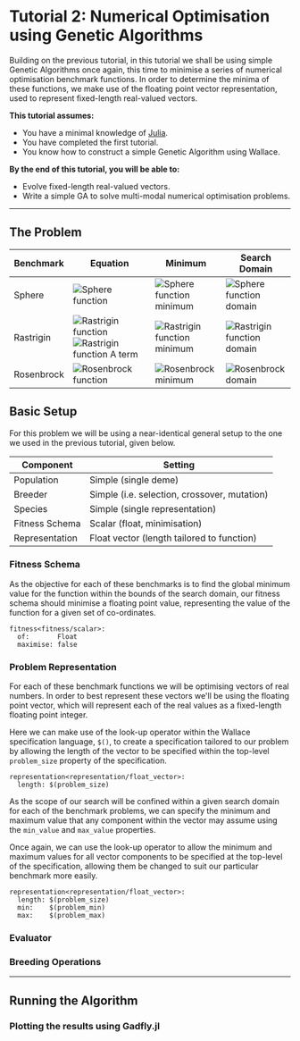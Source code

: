 # Tutorial 2: Numerical Optimisation using Genetic Algorithms

Building on the previous tutorial, in this tutorial we shall be using simple
Genetic Algorithms once again, this time to minimise a series of
numerical optimisation benchmark functions. In order to determine the minima of these
functions, we make use of the floating point vector representation, used to
represent fixed-length real-valued vectors.

**This tutorial assumes:**

* You have a minimal knowledge of [Julia](http://www.julialang.org).
* You have completed the first tutorial.
* You know how to construct a simple Genetic Algorithm using Wallace.

**By the end of this tutorial, you will be able to:**

* Evolve fixed-length real-valued vectors.
* Write a simple GA to solve multi-modal numerical optimisation problems.

-------------------------------------------------------------------------------

## The Problem

Benchmark | Equation | Minimum | Search Domain  
--------- | -------- | ------- | -------------
Sphere | ![Sphere function](https://upload.wikimedia.org/math/0/7/7/0770a5cfa1d5ad1f6c403315cca90493.png) | ![Sphere function minimum](https://upload.wikimedia.org/math/7/0/a/70a7231688ab8a6746e6096e69f858b3.png) | ![Sphere function domain](https://upload.wikimedia.org/math/6/e/d/6edd4ad0bea50fa9b2f0dbacd62fa911.png)
Rastrigin | ![Rastrigin function](https://upload.wikimedia.org/math/5/8/3/5831f65c6b1d64c2cf83d8eac84e1c3c.png) ![Rastrigin function A term](https://upload.wikimedia.org/math/d/9/7/d97446f1d0af787d9932516e0f4179e9.png) | ![Rastrigin function minimum](https://upload.wikimedia.org/math/7/0/a/70a7231688ab8a6746e6096e69f858b3.png) | ![Rastrigin function domain](https://upload.wikimedia.org/math/8/9/f/89f8f3dc16012a185e5a31ec62c919e5.png)
Rosenbrock | ![Rosenbrock function](https://upload.wikimedia.org/math/8/c/e/8ce1d6b5e80401a6df5e97bb984bb9b7.png) | ![Rosenbrock minimum](https://upload.wikimedia.org/math/a/a/6/aa624d2d2f3478149d2060aa39bd0d70.png) | ![Rosenbrock domain](https://upload.wikimedia.org/math/6/e/d/6edd4ad0bea50fa9b2f0dbacd62fa911.png)

## Basic Setup

For this problem we will be using a near-identical general setup to the one we
used in the previous tutorial, given below.

Component       | Setting                                           |
--------------- | ------------------------------------------------- |
Population      | Simple (single deme)                              |
Breeder         | Simple (i.e. selection, crossover, mutation)      |
Species         | Simple (single representation)                    |
Fitness Schema  | Scalar (float, minimisation)                      |
Representation  | Float vector (length tailored to function)        |

### Fitness Schema

As the objective for each of these benchmarks is to find the global minimum
value for the function within the bounds of the search domain, our fitness
schema should minimise a floating point value, representing the value of the
function for a given set of co-ordinates.

```
fitness<fitness/scalar>:
  of:       Float
  maximise: false
```

### Problem Representation

For each of these benchmark functions we will be optimising vectors of real
numbers. In order to best represent these vectors we'll be using the
floating point vector, which will represent each of the real values as a
fixed-length floating point integer.

Here we can make use of the look-up operator within the Wallace specification
language, `$()`, to create a specification tailored to our problem by allowing
the length of the vector to be specified within the top-level `problem_size`
property of the specification.

```
representation<representation/float_vector>:
  length: $(problem_size)
```

As the scope of our search will be confined within a given search domain for
each of the benchmark problems, we can specify the minimum and maximum value that
any component within the vector may assume using the `min_value` and `max_value`
properties.

Once again, we can use the look-up operator to allow the minimum and maximum
values for all vector components to be specified at the top-level of the
specification, allowing them be changed to suit our particular benchmark more easily.

```
representation<representation/float_vector>:
  length: $(problem_size)
  min:    $(problem_min)
  max:    $(problem_max)
```

### Evaluator

### Breeding Operations

-------------------------------------------------------------------------------

## Running the Algorithm 

### Plotting the results using Gadfly.jl
